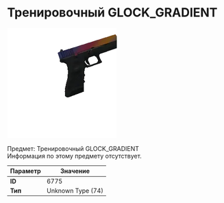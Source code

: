 # Тренировочный GLOCK_GRADIENT

![Item Image](../img/6775.webp?raw=true)

Предмет: Тренировочный GLOCK_GRADIENT<br>Информация по этому предмету отсутствует.


| Параметр | Значение |
|----------|----------|
| **ID** | 6775 |
| **Тип** | Unknown Type (74) |

